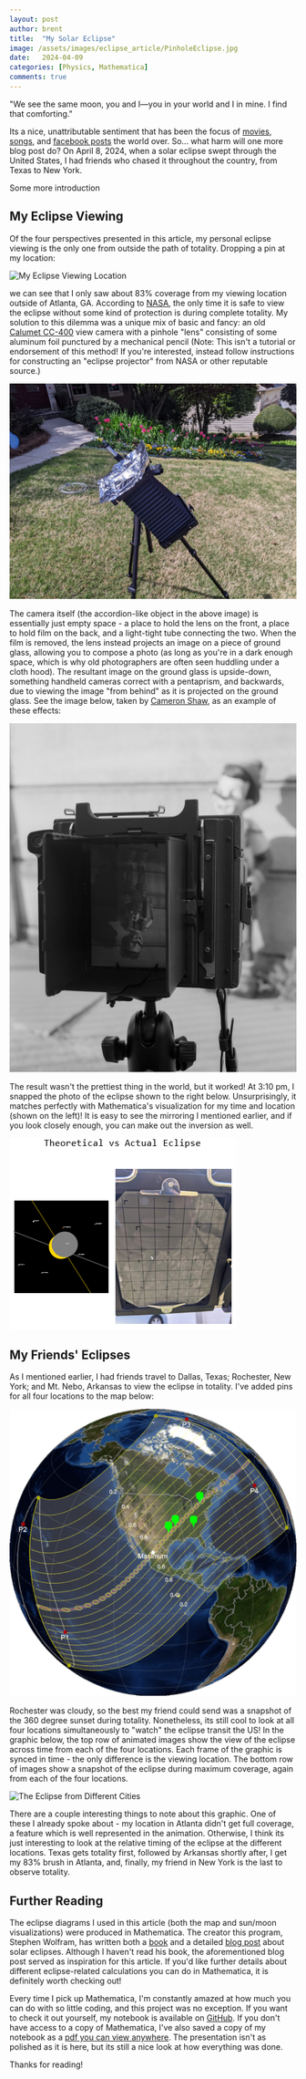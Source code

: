 ```yaml
---
layout: post
author: brent
title:  "My Solar Eclipse"
image: /assets/images/eclipse_article/PinholeEclipse.jpg
date:   2024-04-09
categories: [Physics, Mathematica]
comments: true
---
```

"We see the same moon, you and I—you in your world and I in mine. I find that comforting."

Its a nice, unattributable sentiment that has been the focus of [movies](https://en.wikipedia.org/wiki/Under_the_Same_Moon), [songs](https://www.youtube.com/watch?v=mx-UzMiNK5A), and [facebook posts](https://duckduckgo.com/?t=h_&q=under+the+same+moon+quote&iax=images&ia=images) the world over.
So... what harm will one more blog post do? 
On April 8, 2024, when a solar eclipse swept through the United States, I had friends who chased it throughout the country, from Texas to New York.

Some more introduction

## My Eclipse Viewing
Of the four perspectives presented in this article, my personal eclipse viewing is the only one from outside the path of totality.
Dropping a pin at my location: 

![My Eclipse Viewing Location](/assets/images/eclipse_article/MyLocation)

we can see that I only saw about 83% coverage from my viewing location outside of Atlanta, GA.
According to [NASA](https://science.nasa.gov/eclipses/safety/), the only time it is safe to view the eclipse without some kind of protection is during complete totality.
My solution to this dilemma was a unique mix of basic and fancy: an old [Calumet CC-400](http://camera-wiki.org/wiki/Calumet_CC-400) view camera with a pinhole "lens" consisting of some aluminum foil punctured by a mechanical pencil (Note: This isn't a tutorial or endorsement of this method! If you're interested, instead follow instructions for constructing an "eclipse projector" from NASA or other reputable source.)

![My pinhole camera setup](/assets/images/eclipse_article/PinholeCamera.jpg)

The camera itself (the accordion-like object in the above image) is essentially just empty space - a place to hold the lens on the front, a place to hold film on the back, and a light-tight tube connecting the two.
When the film is removed, the lens instead projects an image on a piece of ground glass, allowing you to compose a photo (as long as you're in a dark enough space, which is why old photographers are often seen huddling under a cloth hood).
The resultant image on the ground glass is upside-down, something handheld cameras correct with a pentaprism, and backwards, due to viewing the image "from behind" as it is projected on the ground glass. 
See the image below, taken by [Cameron Shaw](https://www.flickr.com/photos/camshaw/51280977749/in/pool-camerawiki/), as an example of these effects: 

![Camera Effects](/assets/images/eclipse_article/GroundGlass.jpg)

The result wasn't the prettiest thing in the world, but it worked! At 3:10 pm, I snapped the photo of the eclipse shown to the right below. 
Unsurprisingly, it matches perfectly with Mathematica's visualization for my time and location (shown on the left)! 
It is easy to see the mirroring I mentioned earlier, and if you look closely enough, you can make out the inversion as well. 

![My Eclipse](/assets/images/eclipse_article/Comparison.png)

## My Friends' Eclipses

As I mentioned earlier, I had friends travel to Dallas, Texas; Rochester, New York; and Mt. Nebo, Arkansas to view the eclipse in totality.
I've added pins for all four locations to the map below:

![My Friends](/assets/images/eclipse_article/FriendLocations.png)

Rochester was cloudy, so the best my friend could send was a snapshot of the 360 degree sunset during totality.
Nonetheless, its still cool to look at all four locations simultaneously to "watch" the eclipse transit the US!
In the graphic below, the top row of animated images show the view of the eclipse across time from each of the four locations.
Each frame of the graphic is synced in time - the only difference is the viewing location.
The bottom row of images show a snapshot of the eclipse during maximum coverage, again from each of the four locations.

![The Eclipse from Different Cities](/assets/images/eclipse_article/DifferentCities.gif)

There are a couple interesting things to note about this graphic.
One of these I already spoke about - my location in Atlanta didn't get full coverage, a feature which is well represented in the animation.
Otherwise, I think its just interesting to look at the relative timing of the eclipse at the different locations.
Texas gets totality first, followed by Arkansas shortly after, I get my 83% brush in Atlanta, and, finally, my friend in New York is the last to observe totality. 

## Further Reading
The eclipse diagrams I used in this article (both the map and sun/moon visualizations) were produced in Mathematica.
The creator this program, Stephen Wolfram, has written both a [book](https://www.amazon.com/Predicting-Eclipse-Multimillennium-Tale-Computation/dp/1579550878/) and a detailed [blog post](https://writings.stephenwolfram.com/2024/03/computing-the-eclipse-astronomy-in-the-wolfram-language/) about solar eclipses.
Although I haven't read his book, the aforementioned blog post served as inspiration for this article.
If you'd like further details about different eclipse-related calculations you can do in Mathematica, it is definitely worth checking out!

Every time I pick up Mathematica, I'm constantly amazed at how much you can do with so little coding, and this project was no exception.
If you want to check it out yourself, my notebook is available on [GitHub](https://github.com/limyansky/MyEclipse_2024).
If you don't have access to a copy of Mathematica, I've also saved a copy of my notebook as a [pdf you can view anywhere](https://github.com/limyansky/MyEclipse_2024/blob/main/EclipseCalculations.pdf).
The presentation isn't as polished as it is here, but its still a nice look at how everything was done. 

Thanks for reading!